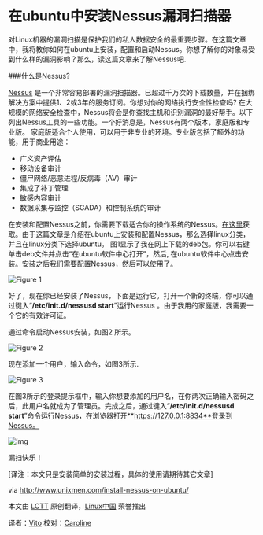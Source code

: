 在ubuntu中安装Nessus漏洞扫描器
=========================

对Linux机器的漏洞扫描是保护我们的私人数据安全的最重要步骤。在这篇文章中，我将教你如何在ubuntu上安装，配置和启动Nessus。你想了解你的对象易受到什么样的漏洞影响？那么，读这篇文章来了解Nessus吧.

###什么是Nessus?

[Nessus][1] 是一个非常容易部署的漏洞扫描器。已超过千万次的下载数量，并在捆绑解决方案中提供1、2或3年的服务订阅。你想对你的网络执行安全性检查吗? 在大规模的网络安全检查中，Nessus将会是你查找主机和识别漏洞的最好帮手。以下列出Nessus工具的一些功能。一个好消息是，Nessus有两个版本，家庭版和专业版。 家庭版适合个人使用，可以用于非专业的环境。专业版包括了额外的功能，用于商业用途：

- 广义资产评估
- 移动设备审计
- 僵尸网络/恶意进程/反病毒（AV）审计
- 集成了补丁管理
- 敏感内容审计
- 数据采集与监控（SCADA）和控制系统的审计

在安装和配置Nessus之前，你需要下载适合你的操作系统的Nessus。[在这里][2]获取。由于这篇文章是介绍在ubuntu上安装和配置Nessus，那么选择linux分类，并且在linux分类下选择ubuntu。 图1显示了我在网上下载的deb包。你可以右键单击deb文件并点击“在ubuntu软件中心打开”，然后, 在ubuntu软件中心点击安装。安装之后我们需要配置Nessus，然后可以使用了。

![Figure 1](http://www.unixmen.com/wp-content/uploads/2013/09/Selection_032.png "Figure 1")

好了，现在你已经安装了Nessus，下面是运行它。打开一个新的终端，你可以通过键入“**/etc/init.d/nessusd start**”运行Nessus 。由于我用的家庭版，我需要一个它的有效许可证。

通过命令启动Nessus安装，如图2 所示。


![Figure 2](http://www.unixmen.com/wp-content/uploads/2013/09/Selection_026.png "Figure 2")

现在添加一个用户，输入命令，如图3所示.

![Figure 3](http://www.unixmen.com/wp-content/uploads/2013/09/Selection_027.png "Figure 3")

在图3所示的登录提示框中，输入你想要添加的用户名，在你两次正确输入密码之后，此用户名就成为了管理员。完成之后，通过键入“**/etc/init.d/nessusd start**”命令运行Nessus，在浏览器打开**https://127.0.0.1:8834**登录到Nessus。

![img](http://www.unixmen.com/wp-content/uploads/2013/09/Selection_031.png)

漏扫快乐！

[译注：本文只是安装简单的安装过程，具体的使用请期待其它文章]

via http://www.unixmen.com/install-nessus-on-ubuntu/

本文由 [LCTT][] 原创翻译，[Linux中国][] 荣誉推出

译者：[Vito][] 校对：[Caroline][]


[LCTT]:https://github.com/LCTT/TranslateProject
[Linux中国]:http://linux.cn/portal.php
[Vito]:http://linux.cn/space/Vito
[Caroline]:http://linux.cn/space/14763/

[1]:http://www.tenable.com/products/nessus
[2]:http://www.tenable.com/products/nessus/select-your-operating-system
